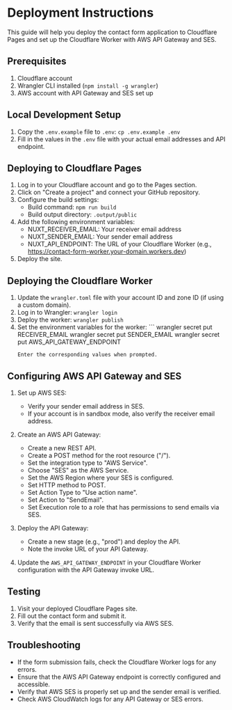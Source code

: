 # Deployment Instructions

This guide will help you deploy the contact form application to Cloudflare Pages and set up the Cloudflare Worker with AWS API Gateway and SES.

## Prerequisites

1. Cloudflare account
2. Wrangler CLI installed (`npm install -g wrangler`)
3. AWS account with API Gateway and SES set up

## Local Development Setup

1. Copy the `.env.example` file to `.env`:   ```
   cp .env.example .env   ```
2. Fill in the values in the `.env` file with your actual email addresses and API endpoint.

## Deploying to Cloudflare Pages

1. Log in to your Cloudflare account and go to the Pages section.
2. Click on "Create a project" and connect your GitHub repository.
3. Configure the build settings:
   - Build command: `npm run build`
   - Build output directory: `.output/public`
4. Add the following environment variables:
   - NUXT_RECEIVER_EMAIL: Your receiver email address
   - NUXT_SENDER_EMAIL: Your sender email address
   - NUXT_API_ENDPOINT: The URL of your Cloudflare Worker (e.g., https://contact-form-worker.your-domain.workers.dev)
5. Deploy the site.

## Deploying the Cloudflare Worker

1. Update the `wrangler.toml` file with your account ID and zone ID (if using a custom domain).
2. Log in to Wrangler: `wrangler login`
3. Deploy the worker: `wrangler publish`
4. Set the environment variables for the worker:   ```
   wrangler secret put RECEIVER_EMAIL
   wrangler secret put SENDER_EMAIL
   wrangler secret put AWS_API_GATEWAY_ENDPOINT
   ```
   Enter the corresponding values when prompted.

## Configuring AWS API Gateway and SES

1. Set up AWS SES:
   - Verify your sender email address in SES.
   - If your account is in sandbox mode, also verify the receiver email address.

2. Create an AWS API Gateway:
   - Create a new REST API.
   - Create a POST method for the root resource ("/").
   - Set the integration type to "AWS Service".
   - Choose "SES" as the AWS Service.
   - Set the AWS Region where your SES is configured.
   - Set HTTP method to POST.
   - Set Action Type to "Use action name".
   - Set Action to "SendEmail".
   - Set Execution role to a role that has permissions to send emails via SES.

3. Deploy the API Gateway:
   - Create a new stage (e.g., "prod") and deploy the API.
   - Note the invoke URL of your API Gateway.

4. Update the `AWS_API_GATEWAY_ENDPOINT` in your Cloudflare Worker configuration with the API Gateway invoke URL.

## Testing

1. Visit your deployed Cloudflare Pages site.
2. Fill out the contact form and submit it.
3. Verify that the email is sent successfully via AWS SES.

## Troubleshooting

- If the form submission fails, check the Cloudflare Worker logs for any errors.
- Ensure that the AWS API Gateway endpoint is correctly configured and accessible.
- Verify that AWS SES is properly set up and the sender email is verified.
- Check AWS CloudWatch logs for any API Gateway or SES errors.
